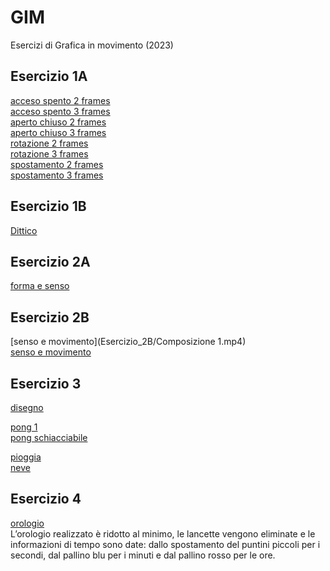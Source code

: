 # GIM
Esercizi di Grafica in movimento (2023) 

## Esercizio 1A
[acceso spento 2 frames](Esercizio_1A/template/acceso_spento_2.html)<br>
[acceso spento 3 frames](Esercizio_1A/template/acceso_spento_3.html)<br>
[aperto chiuso 2 frames](Esercizio_1A/template/aperto_chiuso_2.html)<br>
[aperto chiuso 3 frames](Esercizio_1A/template/aperto_chiuso_3.html)<br>
[rotazione 2 frames](Esercizio_1A/template/rotazione_2.html)<br>
[rotazione 3 frames](Esercizio_1A/template/rotazione_3.html)<br>
[spostamento 2 frames](Esercizio_1A/template/spostamento_2.html)<br>
[spostamento 3 frames](Esercizio_1A/template/spostamento_3.html)

## Esercizio 1B

[Dittico](Esercizio_1B/template/indexA.html)  


## Esercizio 2A
[forma e senso](Esercizio_2A/template/index.html)


## Esercizio 2B
[senso e movimento](Esercizio_2B/Composizione 1.mp4)<br> 
[senso e movimento](Esercizio_2B/Senso_movimento/indexB.html)<br> 

## Esercizio 3
[disegno](Esercizio_3/Esercizio_3/1_disegno/index.html)  

[pong 1](Esercizio_3/Esercizio_3/2a_pong/index.html)<br> 
[pong schiacciabile](Esercizio_3/Esercizio_3/2b_pong/index.html)

[pioggia](Esercizio_3/Esercizio_3/3_pioggia/index.html)  
[neve](Esercizio_3/Esercizio_3/4_neve/index.html)


## Esercizio 4
[orologio](Esercizio_4/Orologio_1/index.html)<br> 
L’orologio realizzato è ridotto al minimo, le lancette vengono eliminate e le informazioni di tempo sono date: dallo spostamento del puntini piccoli per i secondi, dal pallino blu per i minuti e dal pallino rosso per le ore.
